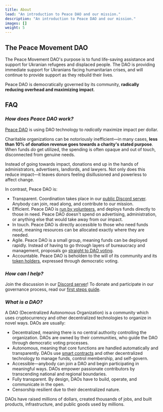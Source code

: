 ```yaml
---
title: About
lead: "An introduction to Peace DAO and our mission."
description: "An introduction to Peace DAO and our mission."
images: []
weight: 5
---
```

## The Peace Movement DAO

The Peace Movement DAO's purpose is to fund life-saving assistance and support for Ukranian refugees and displaced people. The DAO is providing immediate support for Ukranians facing humanitarian crises, and will continue to provide support as they rebuild their lives.

Peace DAO is democratically governed by its community, **radically reducing overhead and maximizing impact**.

## FAQ

### _How does Peace DAO work?_

[Peace DAO](https://peace.move.xyz/) is using DAO technology to _radically_ maximize impact per dollar.

Charitable organizations can be notoriously inefficient—in many cases, **less than 10% of donation revenue goes towards a charity's stated purpose**. When funds _do_ get utilized, the spending is often opaque and out of touch, disconnected from genuine needs.

Instead of going towards impact, donations end up in the hands of administrators, advertisers, landlords, and lawyers. Not only does this reduce impact—it leaves donors feeling disillusioned and powerless to affect change.

In contrast, Peace DAO is:

* Transparent. Coordination takes place in our [public Discord server](https://discord.gg/movexyz). Anybody can join, read along, and contribute to our mission.
* Efficient. Peace DAO is [run by volunteers](https://juicebox.money/#/p/peace), and deploys funds directly to those in need. Peace DAO doesn't spend on advertising, administration, or anything else that would take away from our impact.
* In touch. Peace DAO is directly accessible to those who need funds most, meaning resources can be allocated exactly where they are needed.
* Agile. Peace DAO is a small group, meaning funds can be deployed rapidly. Instead of having to go through layers of bureaucracy and management, proposals go [straight to DAO voting](../join).
* Accountable. Peace DAO is beholden to the will of its community and its [token holders](https://juicebox.money/#/p/peace), expressed through democratic voting.

### _How can I help?_

Join the discussion in our [Discord server](https://discord.gg/movexyz)! To donate and participate in our governance process, read our [first steps guide](../donate).

### _What is a DAO?_

A DAO (Decentralized Autonomous Organization) is a community which uses cryptocurrency and other decentralized technologies to organize in novel ways. DAOs are usually:

* Decentralized, meaning there is no central authority controlling the organization. DAOs are owned by their communities, who guide the DAO through democratic voting processes.
* Autonomous, meaning that core functions are handled automatically and transparently. DAOs use [smart contracts](https://ethereum.org/en/smart-contracts/) and other decentralized technology to manage funds, control membership, and self-govern.
* Accessible—anybody can join a DAO and begin participating in meaningful ways. DAOs empower passionate contributors by transcending national and regional boundaries.
* Fully transparent. By design, DAOs have to build, operate, and communicate in the open.
* Censorship resilient due to their decentralized nature.

DAOs have raised millions of dollars, created thousands of jobs, and built products, infrastructure, and public goods used by millions.

